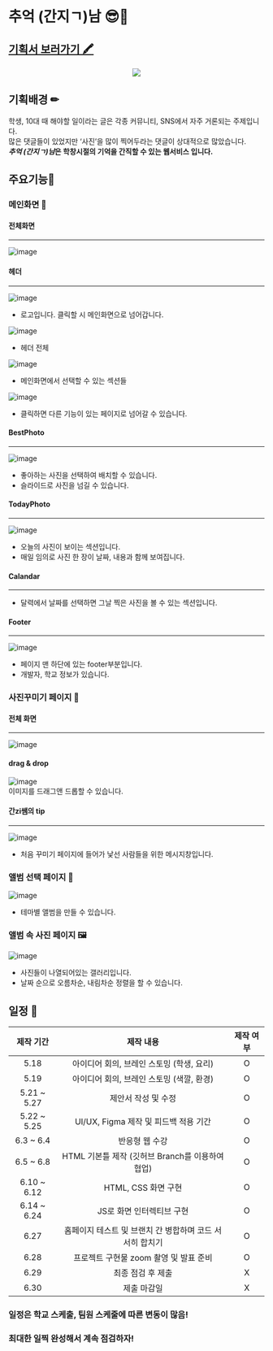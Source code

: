 # 추억 (간지ㄱ)남 😎📸
## [기획서 보러가기 🖍](https://docs.google.com/document/d/18HNHYBHTTTnviP7csdkkb1MRh8JsHT7I6p7jrrZWtXI/edit?usp=sharing)
<p align="center">
<img src="https://user-images.githubusercontent.com/86298664/176171475-fb387179-1c76-4be8-9b2a-e4d9c64599a6.png" />
</p>

## 기획배경 ✏
학생, 10대 때 해야할 일이라는 글은 각종 커뮤니티, SNS에서 자주 거론되는 주제입니다.  
많은 댓글들이 있었지만 ‘사진’을 많이 찍어두라는 댓글이 상대적으로 많았습니다.  
***추억 (간지ㄱ)남*은 학창시절의 기억을 간직할 수 있는 웹서비스 입니다.**

## 주요기능🔧
### 메인화면 👑
#### 전체화면
---
![image](https://user-images.githubusercontent.com/86298664/176174610-9e5b3e2c-0ccb-43f0-89ea-468152a6c935.png)

#### 헤더
---

![image](https://user-images.githubusercontent.com/86298664/176176606-3dbd6271-5404-49ff-b6a4-eb2d2e654014.png)  
- 로고입니다. 클릭할 시 메인화면으로 넘어갑니다.

![image](https://user-images.githubusercontent.com/86298664/176175021-f4175b72-a7e6-46c8-ac8e-10e80c52e1e5.png)
- 헤더 전체

![image](https://user-images.githubusercontent.com/86298664/176175085-0c55a411-0b3a-4d0a-ba9e-6d9dba9021ce.png)  
- 메인화면에서 선택할 수 있는 섹션들

![image](https://user-images.githubusercontent.com/86298664/176175103-3ff312e5-da72-4d13-b9d2-a9316fa093ad.png)  
- 클릭하면 다른 기능이 있는 페이지로 넘어갈 수 있습니다.

#### BestPhoto
---
![image](https://user-images.githubusercontent.com/86298664/176179901-a3971295-f771-48a7-9cf4-6ab5042d299c.png)

- 좋아하는 사진을 선택하여 배치할 수 있습니다.
- 슬라이드로 사진을 넘길 수 있습니다.

#### TodayPhoto
---
![image](https://user-images.githubusercontent.com/86298664/176176933-d1c33a4b-b91a-46b9-9893-f56203865ba1.png)  
- 오늘의 사진이 보이는 섹션입니다.
- 매일 임의로 사진 한 장이 날짜, 내용과 함께 보여집니다.

#### Calandar
---
- 달력에서 날짜를 선택하면 그날 찍은 사진을 볼 수 있는 섹션입니다.

#### Footer
---
![image](https://user-images.githubusercontent.com/86298664/176177059-07c0b006-6c30-4137-bc14-76ce21f94355.png)  
- 페이지 맨 하단에 있는 footer부분입니다.
- 개발자, 학교 정보가 있습니다.
### 사진꾸미기 페이지 🎨
#### 전체 화면
---
![image](https://user-images.githubusercontent.com/86298664/176178436-ad9f230e-e4b3-4a7e-b6ec-3d7bcb9296f3.png)  

#### drag & drop
![image](https://user-images.githubusercontent.com/86298664/176186072-cbc75ea3-20ae-4f6a-94f1-c20298bc1f97.png)  
이미지를 드래그앤 드롭할 수 있습니다.

#### 간zi쌤의 tip
---
![image](https://user-images.githubusercontent.com/86298664/176191695-dc9259a5-8fca-435f-b6a2-23b666ac231a.png)  
- 처음 꾸미기 페이지에 들어가 낯선 사람들을 위한 메시지창입니다.


### 앨범 선택 페이지 📁
![image](https://user-images.githubusercontent.com/86298664/176179231-e8db9dfa-f48d-4527-bc3a-15784a28f69f.png)
- 테마별 앨범을 만들 수 있습니다.

### 앨범 속 사진 페이지 🖼
![image](https://user-images.githubusercontent.com/86298664/176179281-32094624-9d00-4ffd-8547-c4f9574d3cca.png)
- 사진들이 나열되어있는 갤러리입니다.
- 날짜 순으로 오름차순, 내림차순 정렬을 할 수 있습니다.

## 일정 📆
|제작 기간|제작 내용|제작 여부|
|:---:|:---:|:---:|
|5.18|아이디어 회의, 브레인 스토밍 (학생, 요리)|O|
|5.19|아이디어 회의, 브레인 스토밍 (색깔, 환경)|O|
|5.21 ~ 5.27|제안서 작성 및 수정|O|
|5.22 ~ 5.25|UI/UX, Figma 제작 및 피드백 적용 기간|O|
|6.3 ~ 6.4|반응형 웹 수강|O|
|6.5 ~ 6.8|HTML 기본틀 제작 (깃허브 Branch를 이용하여 협업)|O|
|6.10 ~ 6.12|HTML, CSS 화면 구현|O|
|6.14 ~ 6.24|JS로 화면 인터렉티브 구현|O|
|6.27|홈페이지 테스트 및 브랜치 간 병합하며 코드 서서히 합치기|O|
|6.28|프로젝트 구현물 zoom 촬영 및 발표 준비|O|
|6.29|최종 점검 후 제출|X|
|6.30|제출 마감일|X|

### 일정은 학교 스케출, 팀원 스케줄에 따른 변동이 많음!

### 최대한 일찍 완성해서 계속 점검하자!
